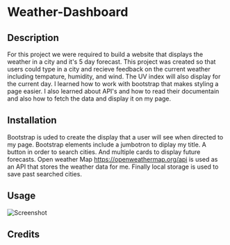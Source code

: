# Weather-Dashboard

## Description

For this project we were required to build a website that displays the weather in a city and it's 5 day forecast. This project was created so that users could type in a city and recieve feedback on the current weather including tempature, humidity, and wind. The UV index will also display for the current day. I learned how to work with bootstrap that makes styling a page easier. I also learned about API's and how to read their documentain and also how to fetch the data and display it on my page.

## Installation

Bootstrap is uded to create the display that a user will see when directed to my page. Bootstrap elements include a jumbotron to diplay my title. A button in order to search cities. And multiple cards to display future forecasts. Open weather Map https://openweathermap.org/api is used as an API that stores the weather data for me. Finally local storage is used to save past searched cities.

## Usage
![Screenshot]()

## Credits 


